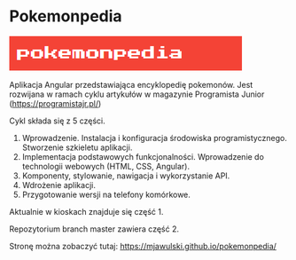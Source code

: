 # Pokemonpedia

![pokemonpedia logo](https://github.com/mjawulski/pokemonpedia/blob/update-readme-md/src/assets/large-logo.png?raw=true)

Aplikacja Angular przedstawiająca encyklopedię pokemonów.
Jest rozwijana w ramach cyklu artykułów w magazynie Programista Junior (https://programistajr.pl/)

Cykl składa się z 5 części.

1. Wprowadzenie. Instalacja i konfiguracja środowiska programistycznego. Stworzenie szkieletu aplikacji.
2. Implementacja podstawowych funkcjonalności. Wprowadzenie do technologii webowych (HTML, CSS, Angular).
3. Komponenty, stylowanie, nawigacja i wykorzystanie API.
4. Wdrożenie aplikacji.
5. Przygotowanie wersji na telefony komórkowe.

Aktualnie w kioskach znajduje się część 1.

Repozytorium branch master zawiera część 2.

Stronę można zobaczyć tutaj: https://mjawulski.github.io/pokemonpedia/
